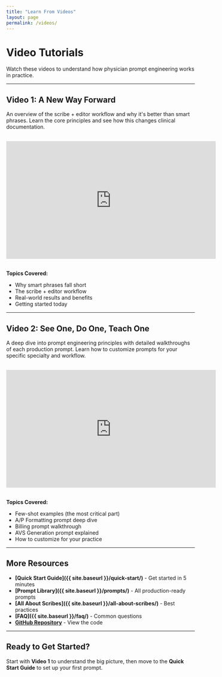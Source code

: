 ```yaml
---
title: "Learn From Videos"
layout: page
permalink: /videos/
---
```


# Video Tutorials

Watch these videos to understand how physician prompt engineering works in practice.

---

## Video 1: A New Way Forward

An overview of the scribe + editor workflow and why it's better than smart phrases. Learn the core principles and see how this changes clinical documentation.

<div style="margin: 30px 0; text-align: center;">
  <iframe width="560" height="315" 
    src="https://www.youtube.com/embed/KUBCUTD8T_c" 
    frameborder="0" allow="accelerometer; autoplay; clipboard-write; encrypted-media; gyroscope; picture-in-picture; web-share" 
    allowfullscreen></iframe>
</div>

**Topics Covered:**
- Why smart phrases fall short
- The scribe + editor workflow
- Real-world results and benefits
- Getting started today

---

## Video 2: See One, Do One, Teach One

A deep dive into prompt engineering principles with detailed walkthroughs of each production prompt. Learn how to customize prompts for your specific specialty and workflow.

<div style="margin: 30px 0; text-align: center;">
  <iframe width="560" height="315" 
    src="https://www.youtube.com/embed/CmmU8azT6as" 
    frameborder="0" allow="accelerometer; autoplay; clipboard-write; encrypted-media; gyroscope; picture-in-picture; web-share" 
    allowfullscreen></iframe>
</div>

**Topics Covered:**
- Few-shot examples (the most critical part)
- A/P Formatting prompt deep dive
- Billing prompt walkthrough
- AVS Generation prompt explained
- How to customize for your practice

---

## More Resources

- **[Quick Start Guide]({{ site.baseurl }}/quick-start/)** - Get started in 5 minutes
- **[Prompt Library]({{ site.baseurl }}/prompts/)** - All production-ready prompts
- **[All About Scribes]({{ site.baseurl }}/all-about-scribes/)** - Best practices
- **[FAQ]({{ site.baseurl }}/faq/)** - Common questions
- **[GitHub Repository](https://github.com/pedscoffee/PhysicianPromptEngineering)** - View the code

---

## Ready to Get Started?

Start with **Video 1** to understand the big picture, then move to the **Quick Start Guide** to set up your first prompt.